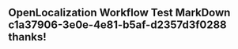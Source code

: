 <properties
ms.topic="hero-topic"
ms.test1="hero-topic"
ms.test2="test"/>


## OpenLocalization Workflow Test MarkDown c1a37906-3e0e-4e81-b5af-d2357d3f0288 thanks!



<!--HONumber=Aug16_HO4-->


